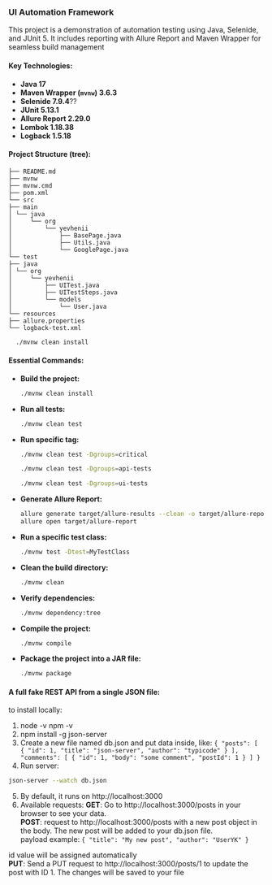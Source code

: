 ### UI Automation Framework
This project is a demonstration of automation testing using Java, Selenide, and JUnit 5. It includes reporting with Allure Report and Maven Wrapper for seamless build management

#### Key Technologies:
* **Java 17**
* **Maven Wrapper (`mvnw`) 3.6.3**
* **Selenide 7.9.4**??
* **JUnit 5.13.1**
* **Allure Report 2.29.0**
* **Lombok 1.18.38**
* **Logback 1.5.18**

#### Project Structure (tree):
```
├── README.md
├── mvnw
├── mvnw.cmd
├── pom.xml
└── src
├── main
│ └── java
│     └── org
│         └── yevhenii
│             ├── BasePage.java
│             ├── Utils.java
│             └── GooglePage.java
└── test
├── java
│ └── org
│     └── yevhenii
│         ├── UITest.java
│         ├── UITestSteps.java
│         └── models
│             └── User.java
└── resources
├── allure.properties
└── logback-test.xml
```

```bash
  ./mvnw clean install
  ```


#### Essential Commands:

* **Build the project:**

  ```bash
  ./mvnw clean install
  ```

* **Run all tests:**

  ```bash
  ./mvnw clean test
  ```

* **Run specific tag:**

  ```bash
  ./mvnw clean test -Dgroups=critical
  ```
    ```bash
  ./mvnw clean test -Dgroups=api-tests
  ```    
  ```bash
  ./mvnw clean test -Dgroups=ui-tests
  ```

* **Generate Allure Report:**
  
  ```bash
  allure generate target/allure-results --clean -o target/allure-report
  allure open target/allure-report
  ```

* **Run a specific test class:**

  ```bash
  ./mvnw test -Dtest=MyTestClass
  ```

* **Clean the build directory:**

  ```bash
  ./mvnw clean
  ```

* **Verify dependencies:**

  ```bash
  ./mvnw dependency:tree
  ```

* **Compile the project:**

  ```bash
  ./mvnw compile
  ```

* **Package the project into a JAR file:**

  ```bash
  ./mvnw package
  ```

#### A full fake REST API from a single JSON file:
to install locally:
1. node -v
   npm -v  
2. npm install -g json-server
3. Create a new file named db.json and put data inside, like:
`{
"posts": [
{ "id": 1, "title": "json-server", "author": "typicode" }
],
"comments": [
{ "id": 1, "body": "some comment", "postId": 1 }
]
}`
4. Run server: 
  ```bash
  json-server --watch db.json
  ```
5. By default, it runs on http://localhost:3000
6. Available requests: 
**GET**: Go to http://localhost:3000/posts in your browser to see your data. <br>
**POST**: request to http://localhost:3000/posts with a new post object in the body. The new post will be added to your db.json file.<br>
payload example:
`{
   "title": "My new post",
   "author": "UserYK"
}`<br>

id value will be assigned automatically <br>
   **PUT**: Send a PUT request to http://localhost:3000/posts/1 to update the post with ID 1. The changes will be saved to your file
